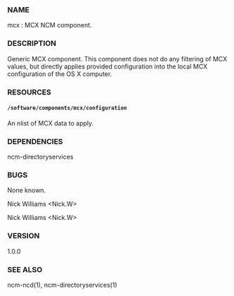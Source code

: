 ### NAME

mcx : MCX NCM component.

### DESCRIPTION

Generic MCX component. This component does not do any filtering of MCX values, but directly applies provided configuration into the local MCX configuration of the OS X computer. 

### RESOURCES

#### `/software/components/mcx/configuration`

An nlist of MCX data to apply.

### DEPENDENCIES

ncm-directoryservices

### BUGS

None known.

Nick Williams <Nick.W>

Nick Williams <Nick.W>

### VERSION

1.0.0

### SEE ALSO

ncm-ncd(1), ncm-directoryservices(1)

